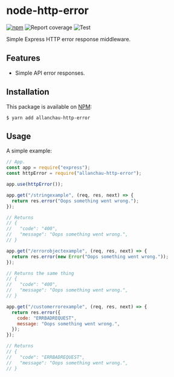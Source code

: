 # node-http-error

[![npm](https://img.shields.io/npm/v/allanchau-http-error.svg)](https://www.npmjs.com/package/allanchau-http-error)
![Report coverage](https://github.com/allanchau/node-http-error/workflows/Report%20coverage/badge.svg)
![Test](https://github.com/allanchau/node-http-error/workflows/Test/badge.svg)

Simple Express HTTP error response middleware.

## Features

- Simple API error responses.

## Installation

This package is available on [NPM](https://www.npmjs.com/package/allanchau-http-error):

```shell
$ yarn add allanchau-http-error
```

## Usage

A simple example:

```javascript
// App.
const app = require("express");
const httpError = require("allanchau-http-error");

app.use(httpError());

app.get("/stringexample", (req, res, next) => {
  return res.error("Oops something went wrong.");
});

// Returns
// {
//   "code": "400",
//   "message": "Oops something went wrong.",
// }

app.get("/errorobjectexample", (req, res, next) => {
  return res.error(new Error("Oops something went wrong."));
});

// Returns the same thing
// {
//   "code": "400",
//   "message": "Oops something went wrong.",
// }

app.get("/customerrorexample", (req, res, next) => {
  return res.error({
    code: "ERRBADREQUEST",
    message: "Oops something went wrong.",
  });
});

// Returns
// {
//   "code": "ERRBADREQUEST",
//   "message": "Oops something went wrong.",
// }
```
